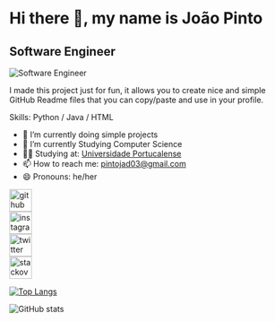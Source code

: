 # Hi there 👋, my name is João Pinto
## Software Engineer
![Software Engineer](https://www.umov.me/wp-content/uploads/2018/08/banner-topo-BLOG-1200-x-400-2.jpg)

I made this project just for fun, it allows you to create nice and simple GitHub Readme files that you can copy/paste and use in your profile.

Skills: Python / Java / HTML

- 🔭 I’m currently doing simple projects 
- 🌱 I’m currently Studying Computer Science
- 👨‍🎓 Studying at: [Universidade Portucalense](https://www.upt.pt/)
- 📫 How to reach me: pintojad03@gmail.com 
- 😄 Pronouns: he/her 


[<img src='https://cdn.jsdelivr.net/npm/simple-icons@3.0.1/icons/github.svg' alt='github' height='40'>](https://github.com/joaopinto15)  
[<img src='https://raw.githubusercontent.com/hussainweb/hussainweb/main/icons/instagram.png' alt='instagram' height='40'>](https://www.instagram.com/pinto_15/)  
[<img src='https://cdn.jsdelivr.net/npm/simple-icons@3.0.1/icons/twitter.svg' alt='twitter' height='40'>](https://twitter.com/joao_15_pinto)  
[<img src='https://cdn.jsdelivr.net/npm/simple-icons@3.0.1/icons/stackoverflow.svg' alt='stackoverflow' height='40'>](https://stackoverflow.com/users/19557674)  

[![Top Langs](https://github-readme-stats.vercel.app/api/top-langs/?username=joaopinto15&theme=dark&show_icons=true)](https://github.com/anuraghazra/github-readme-stats)

![GitHub stats](https://github-readme-stats.vercel.app/api?username=joaopinto15&theme=dark&show_icons=true&count_private=true)  



